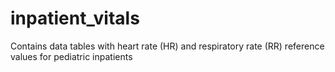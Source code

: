 # inpatient_vitals
Contains data tables with heart rate (HR) and respiratory rate (RR) reference values for pediatric inpatients
